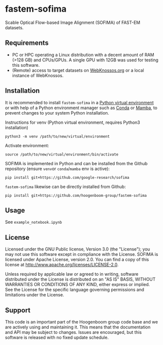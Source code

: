 # fastem-sofima
Scable Optical Flow-based Image Alignment (SOFIMA) of FAST-EM datasets.

## Requirements
- PC or HPC operating a Linux distribution with a decent amount of RAM (>128 GB) and CPUs/GPUs. A single GPU with 12GB was used for testing this software.
- (Remote) access to target datasets on [WebKnossos.org](WebKnossos.org) or a local instance of WebKnossos.

## Installation
It is recommended to install `fastem-sofima` in a [Python virtual environment](https://docs.python.org/3/library/venv.html) or with help of a Python environment manager such as [Conda](https://docs.conda.io/en/latest/) or [Mamba](https://mamba.readthedocs.io/en/latest/user_guide/mamba.html), to prevent changes to your system Python installation.

Instructions for venv (Python virtual environment, requires Python3 installation)
```
python3 -m venv /path/to/new/virtual/environment
```
Activate environment:
```
source /path/to/new/virtual/environment/bin/activate
```

SOFIMA is implemented in Python and can be installed from the Github repository (ensure `venv`or `conda`/`mamba` env is active):  

```
pip install git+https://github.com/google-research/sofima
```

`fastem-sofima` likewise can be directly installed from Github:  

```
pip install git+https://github.com/hoogenboom-group/fastem-sofima
```

## Usage
See `example_notebook.ipynb`

## License
Licensed under the GNU Public license, Version 3.0 (the "License"); you may not use this software except in compliance with the License. SOFIMA is licensed under Apache License, version 2.0. You can find a copy of this license at http://www.apache.org/licenses/LICENSE-2.0.

Unless required by applicable law or agreed to in writing, software distributed under the License is distributed on an "AS IS" BASIS, WITHOUT WARRANTIES OR CONDITIONS OF ANY KIND, either express or implied. See the License for the specific language governing permissions and limitations under the License.

## Support
This code is an important part of the Hoogenboom group code base and we are actively using and maintaining it. This means that the documentation and API may be subject to changes. Issues are encouraged, but this software is released with no fixed update schedule.
